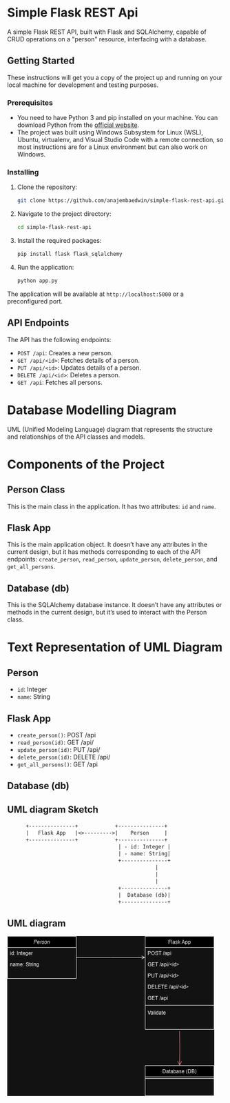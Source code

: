 # Simple Flask REST Api

A simple Flask REST API, built with Flask and SQLAlchemy, capable of CRUD operations on a "person" resource, interfacing with a database.

## Getting Started

These instructions will get you a copy of the project up and running on your local machine for development and testing purposes.

### Prerequisites

- You need to have Python 3 and pip installed on your machine. You can download Python from the [official website](https://www.python.org/downloads/).
- The project was built using Windows Subsystem for Linux (WSL), Ubuntu, virtualenv, and Visual Studio Code with a remote connection, so most instructions are for a Linux environment but can also work on Windows.

### Installing

1. Clone the repository:

   ```bash
   git clone https://github.com/anajembaedwin/simple-flask-rest-api.git
   ```

2. Navigate to the project directory:

   ```bash
   cd simple-flask-rest-api
   ```

3. Install the required packages:

   ```bash
   pip install flask flask_sqlalchemy
   ```

4. Run the application:

   ```bash
   python app.py
   ```

The application will be available at `http://localhost:5000` or a preconfigured port.

## API Endpoints

The API has the following endpoints:

- `POST /api`: Creates a new person.
- `GET /api/<id>`: Fetches details of a person.
- `PUT /api/<id>`: Updates details of a person.
- `DELETE /api/<id>`: Deletes a person.
- `GET /api`: Fetches all persons.

# Database Modelling Diagram

UML (Unified Modeling Language) diagram that represents the structure and relationships of the API classes and models.

# Components of the Project

## Person Class

This is the main class in the application. It has two attributes: `id` and `name`.

## Flask App

This is the main application object. It doesn’t have any attributes in the current design, but it has methods corresponding to each of the API endpoints: `create_person`, `read_person`, `update_person`, `delete_person`, and `get_all_persons`.

## Database (db)

This is the SQLAlchemy database instance. It doesn’t have any attributes or methods in the current design, but it’s used to interact with the Person class.

# Text Representation of UML Diagram

## Person

- `id`: Integer
- `name`: String

## Flask App

- `create_person()`: POST /api
- `read_person(id)`: GET /api/<id>
- `update_person(id)`: PUT /api/<id>
- `delete_person(id)`: DELETE /api/<id>
- `get_all_persons()`: GET /api

## Database (db)

## UML diagram Sketch

```
      +---------------+            +---------------+
      |   Flask App   |<>--------->|    Person     |
      +---------------+            +---------------+
                                    | - id: Integer |
                                    | - name: String|
                                    +---------------+
                                                |
                                                |
                                                |
                                    +---------------+
                                    |  Database (db)|
                                    +---------------+
```

## UML diagram

![UML Diagram](flask-api-uml-diagramm.drawio.png)



